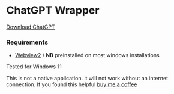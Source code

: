 # ChatGPT Wrapper


[Download ChatGPT](https://files.fm/u/6evh7fr54v)
### Requirements
- [Webview2](https://developer.microsoft.com/en-us/microsoft-edge/webview2/#download-section) / **NB** preinstalled on most windows installations

  
Tested for Windows 11

This is not a native application. it will not work without an internet connection. If you found this helpful [buy me a coffee](https://www.buymeacoffee.com/zaynekomichi)


